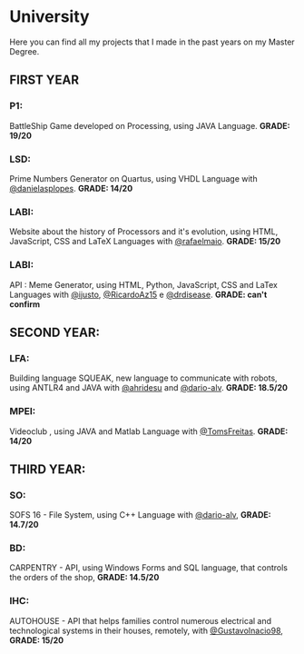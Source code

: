 # University

Here you can find all my projects that I made in the past years on my Master Degree.

## FIRST YEAR
### P1: 
BattleShip Game developed on Processing, using JAVA Language. **GRADE: 19/20**

### LSD: 
Prime Numbers Generator on Quartus, using VHDL Language with [@danielasplopes](https://github.com/danielasplopes). **GRADE: 14/20**

### LABI: 
Website about the history of Processors and it's evolution, using HTML, JavaScript, CSS and LaTeX Languages with [@rafaelmaio](https://github.com/rafaelmaio). **GRADE: 15/20**

### LABI:
API : Meme Generator, using HTML, Python, JavaScript, CSS and LaTex Languages with [@ijusto](https://github.com/ijusto), [@RicardoAz15](https://github.com/RicardoAz15) e [@drdisease](https://github.com/drdisease). **GRADE: can't confirm**

## SECOND YEAR:
### LFA: 
Building language SQUEAK, new language to communicate with robots, using ANTLR4 and JAVA with [@ahridesu](https://github.com/ahridesu) and [@dario-alv](https://github.com/dario-alv). **GRADE: 18.5/20**

### MPEI:
Videoclub , using JAVA and Matlab Language with [@TomsFreitas](https://github.com/TomsFreitas). **GRADE: 14/20**

## THIRD YEAR:
### SO:
SOFS 16 - File System, using C++ Language with [@dario-alv](https://github.com/dario-alv), **GRADE: 14.7/20**

### BD:
CARPENTRY - API, using Windows Forms and SQL language, that controls the orders of the shop, **GRADE: 14.5/20**

### IHC:
AUTOHOUSE - API that helps families control numerous electrical and technological systems in their houses, remotely, with [@GustavoInacio98](https://github.com/GustavoInacio98/), **GRADE: 15/20**

### 

